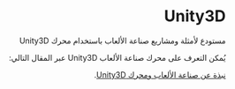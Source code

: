 <h1 dir="rtl"> Unity3D </h1>
<p dir="rtl">مستودع ﻷمثلة ومشاريع صناعة الألعاب باستخدام محرك Unity3D</p>

<p dir="rtl">يُمكن التعرف على محرك صناعة الألعاب Unity3D عبر المقال التالي: </p>
<p dir="rtl"><a href="http://academy.hsoub.com/programming/general/%D9%86%D8%A8%D8%B0%D8%A9-%D8%B9%D9%86-%D8%B5%D9%86%D8%A7%D8%B9%D8%A9-%D8%A7%D9%84%D8%A3%D9%84%D8%B9%D8%A7%D8%A8-%D9%88%D9%85%D8%AD%D8%B1%D9%83-unity3d-r126/">
نبذة عن صناعة الألعاب ومحرك Unity3D</a>.</p>

